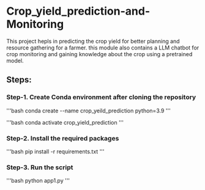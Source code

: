 # Crop_yield_prediction-and-Monitoring
This project hepls in predicting the crop yield for better planning and resource gathering for a farmer. this module also contains a LLM chatbot for crop monitoring and gaining knowledge about the crop using a pretrained model.

## Steps:

### Step-1. Create Conda environment after cloning the repository

'''bash
conda create --name crop_yeild_prediction python=3.9
'''

'''bash
conda activate crop_yield_prediction
'''
### Step-2. Install the required packages

'''bash
pip install -r requirements.txt
'''

### Step-3. Run the script
'''bash
python app1.py
'''

